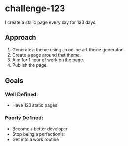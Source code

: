 # challenge-123

I create a static page every day for 123 days. 

## Approach

1. Generate a theme using an online art theme generator.
2. Create a page around that theme. 
3. Aim for 1 hour of work on the page.
4. Publish the page.

## Goals

### Well Defined:

* Have 123 static pages

### Poorly Defined:

* Become a better developer
* Stop being a perfectionist
* Get into a work routine
